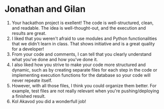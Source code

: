 # Jonathan and Gilan
1. Your hackathon project is exellent! The code is well-structured, clean, and readable. The idea is well-thought-out, and the execution and results are great.
2. I liked that you weren't afraid to use modules and Python functionalities that we didn't learn in class. That shows initiative and is a great quality for a developer!
3. From your code and comments, I can tell that you clearly understand what you've done and how you've done it.
4. I also liked how you strive to make your code more structured and dynamic, such as by creating separate files for each step in the code or implementing execution functions for the database so your code will never repeate itself.
5. However, with all those files, I think you could organize them better. For example, test files are not really relevant when you're pushing/deploying a finished result.
6. Kol Akavod you did a wonderfull job!

